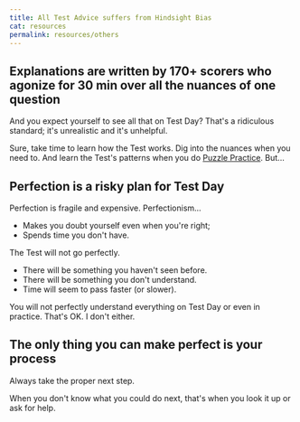 ```yaml
---
title: All Test Advice suffers from Hindsight Bias
cat: resources
permalink: resources/others
---
```


## Explanations are written by 170+ scorers who agonize for 30 min over all the nuances of one question

And you expect yourself to see all that on Test Day? That's a ridiculous standard; it's unrealistic and it's unhelpful.

Sure, take time to learn how the Test works. Dig into the nuances when you need to. And learn the Test's patterns when you do [Puzzle Practice][puzzle]. But...

## Perfection is a risky plan for Test Day

Perfection is fragile and expensive. Perfectionism...

- Makes you doubt yourself even when you're right;
- Spends time you don't have.

The Test will not go perfectly.

- There will be something you haven't seen before.
- There will be something you don't understand.
- Time will seem to pass faster (or slower).

You will not perfectly understand everything on Test Day or even in practice. That's OK. I don't either.

## The only thing you can make perfect is your process

Always take the proper next step.

When you don't know what you could do next, that's when you look it up or ask for help. 

[puzzle]: ../fundamentals/practice.html#puzzle-mode
